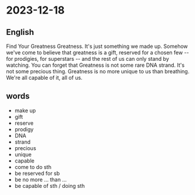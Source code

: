 # 2023-12-18

## English
Find Your Greatness
Greatness. It's just something we made up.
Somehow we've come to believe that
greatness is a gift, reserved for a chosen few
-- for prodigies, for superstars --
and the rest of us can only stand by watching.
You can forget that Greatness is not some rare
DNA strand. It's not some precious thing. Greatness
is no more unique to us than breathing. 
We're all capable of it, all of us.

## words
* make up
* gift
* reserve
* prodigy
* DNA
* strand
* precious
* unique
* capable
* come to do sth
* be reserved for sb
* be no more ... than ...
* be capable of sth / doing sth
